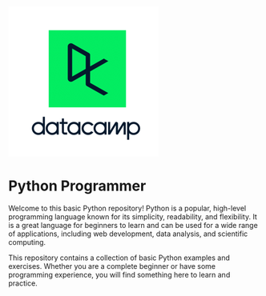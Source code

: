 
![datacamp](./images/logo.png)

# Python Programmer

Welcome to this basic Python repository! Python is a popular, high-level programming language known for its simplicity, readability, and flexibility. It is a great language for beginners to learn and can be used for a wide range of applications, including web development, data analysis, and scientific computing.

This repository contains a collection of basic Python examples and exercises. Whether you are a complete beginner or have some programming experience, you will find something here to learn and practice.